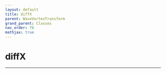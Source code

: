 ```yaml
---
layout: default
title: diffX
parent: WaveVortexTransform
grand_parent: Classes
nav_order: 76
mathjax: true
---
```


#  diffX




---

